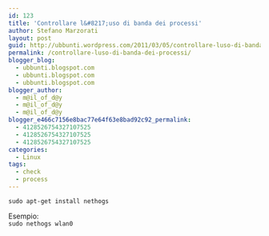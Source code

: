```yaml
---
id: 123
title: 'Controllare l&#8217;uso di banda dei processi'
author: Stefano Marzorati
layout: post
guid: http://ubbunti.wordpress.com/2011/03/05/controllare-luso-di-banda-dei-processi
permalink: /controllare-luso-di-banda-dei-processi/
blogger_blog:
  - ubbunti.blogspot.com
  - ubbunti.blogspot.com
  - ubbunti.blogspot.com
blogger_author:
  - m@il_of_d@y
  - m@il_of_d@y
  - m@il_of_d@y
blogger_e466c7156e8bac77e64f63e8bad92c92_permalink:
  - 4128526754327107525
  - 4128526754327107525
  - 4128526754327107525
categories:
  - Linux
tags:
  - check
  - process
---
```

`sudo apt-get install nethogs`

Esempio:  
`sudo nethogs wlan0`